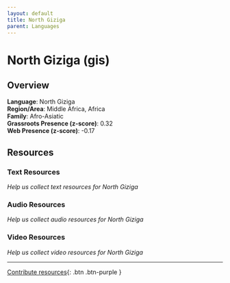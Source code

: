 ```yaml
---
layout: default
title: North Giziga
parent: Languages
---
```


# North Giziga (gis)

## Overview

**Language**: North Giziga  
**Region/Area**: Middle Africa, Africa  
**Family**: Afro-Asiatic  
**Grassroots Presence (z-score)**: 0.32  
**Web Presence (z-score)**: -0.17  

## Resources

### Text Resources
*Help us collect text resources for North Giziga*

### Audio Resources
*Help us collect audio resources for North Giziga*

### Video Resources
*Help us collect video resources for North Giziga*

---

[Contribute resources](https://forms.office.com/e/1SfLJx3u1r){: .btn .btn-purple }
